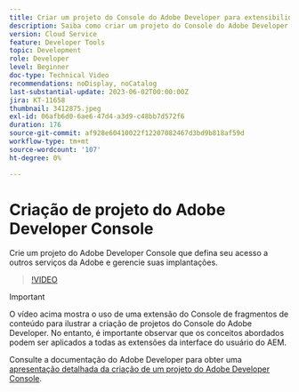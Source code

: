 ```yaml
---
title: Criar um projeto do Console do Adobe Developer para extensibilidade da interface do AEM
description: Saiba como criar um projeto do Console do Adobe Developer que define seu acesso a outros serviços da Adobe e gerencia suas implantações.
version: Cloud Service
feature: Developer Tools
topic: Development
role: Developer
level: Beginner
doc-type: Technical Video
recommendations: noDisplay, noCatalog
last-substantial-update: 2023-06-02T00:00:00Z
jira: KT-11658
thumbnail: 3412875.jpeg
exl-id: 06afb6d0-6ae6-47d4-a3d9-c48bb7d572f6
duration: 176
source-git-commit: af928e60410022f12207082467d3bd9b818af59d
workflow-type: tm+mt
source-wordcount: '107'
ht-degree: 0%

---
```


# Criação de projeto do Adobe Developer Console

Crie um projeto do Adobe Developer Console que defina seu acesso a outros serviços da Adobe e gerencie suas implantações.

>[!VIDEO](https://video.tv.adobe.com/v/3412875?quality=12&learn=on)

>[!IMPORTANT]
>
> O vídeo acima mostra o uso de uma extensão do Console de fragmentos de conteúdo para ilustrar a criação de projetos do Console do Adobe Developer. No entanto, é importante observar que os conceitos abordados podem ser aplicados a todas as extensões da interface do usuário do AEM.

Consulte a documentação do Adobe Developer para obter uma [apresentação detalhada da criação de um projeto do Adobe Developer Console](https://developer.adobe.com/uix/docs/services/aem-cf-console-admin/extension-development/#create-a-project-in-adobe-developer-console).
